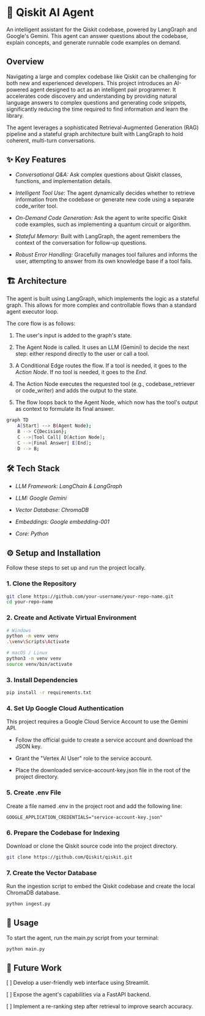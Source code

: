 # 🤖 Qiskit AI Agent
An intelligent assistant for the Qiskit codebase, powered by LangGraph and Google's Gemini. This agent can answer questions about the codebase, explain concepts, and generate runnable code examples on demand.

## Overview
Navigating a large and complex codebase like Qiskit can be challenging for both new and experienced developers. This project introduces an AI-powered agent designed to act as an intelligent pair programmer. It accelerates code discovery and understanding by providing natural language answers to complex questions and generating code snippets, significantly reducing the time required to find information and learn the library.

The agent leverages a sophisticated Retrieval-Augmented Generation (RAG) pipeline and a stateful graph architecture built with LangGraph to hold coherent, multi-turn conversations.

## ✨ Key Features
- *Conversational Q&A:* 
    Ask complex questions about Qiskit classes, functions, and implementation details.

- *Intelligent Tool Use:*
    The agent dynamically decides whether to retrieve information from the codebase or generate new code using a separate code_writer tool.

- *On-Demand Code Generation:* 
    Ask the agent to write specific Qiskit code examples, such as implementing a quantum circuit or algorithm.

- *Stateful Memory:* 
    Built with LangGraph, the agent remembers the context of the conversation for follow-up questions.

- *Robust Error Handling:* 
    Gracefully manages tool failures and informs the user, attempting to answer from its own knowledge base if a tool fails.

## 🏗️ Architecture
The agent is built using LangGraph, which implements the logic as a stateful graph. This allows for more complex and controllable flows than a standard agent executor loop.

The core flow is as follows:

1. The user's input is added to the graph's state.

2. The Agent Node is called. It uses an LLM (Gemini) to decide the next step: either respond directly to the user or call a tool.

3. A Conditional Edge routes the flow.
    If a tool is needed, it goes to the *Action Node*.
    If no tool is needed, it goes to the *End*.

4. The Action Node executes the requested tool (e.g., codebase_retriever or code_writer) and adds the output to the state.

5. The flow loops back to the Agent Node, which now has the tool's output as context to formulate its final answer.

```Bash
graph TD
    A[Start] --> B(Agent Node);
    B --> C{Decision};
    C -->|Tool Call| D[Action Node];
    C -->|Final Answer| E[End];
    D --> B;
```
## 🛠️ Tech Stack
- *LLM Framework: LangChain & LangGraph*

- *LLM: Google Gemini*

- *Vector Database: ChromaDB*

- *Embeddings: Google embedding-001*

- *Core: Python*

## ⚙️ Setup and Installation
Follow these steps to set up and run the project locally.

### 1. Clone the Repository

```Bash
git clone https://github.com/your-username/your-repo-name.git
cd your-repo-name
```

### 2. Create and Activate Virtual Environment

```Bash
# Windows
python -m venv venv
.\venv\Scripts\Activate

# macOS / Linux
python3 -m venv venv
source venv/bin/activate
```

### 3. Install Dependencies

```Bash
pip install -r requirements.txt
```

### 4. Set Up Google Cloud Authentication
This project requires a Google Cloud Service Account to use the Gemini API.

- Follow the official guide to create a service account and download the JSON key.

- Grant the "Vertex AI User" role to the service account.

- Place the downloaded service-account-key.json file in the root of the project directory.

### 5. Create .env File
Create a file named .env in the project root and add the following line:

    GOOGLE_APPLICATION_CREDENTIALS="service-account-key.json"

### 6. Prepare the Codebase for Indexing
Download or clone the Qiskit source code into the project directory.

```Bash
git clone https://github.com/Qiskit/qiskit.git
```

### 7. Create the Vector Database
Run the ingestion script to embed the Qiskit codebase and create the local ChromaDB database.

``` Bash
python ingest.py
```
## 🚀 Usage
To start the agent, run the main.py script from your terminal:

``` Bash
python main.py
```

## 🔮 Future Work
[ ] Develop a user-friendly web interface using Streamlit.

[ ] Expose the agent's capabilities via a FastAPI backend.

[ ] Implement a re-ranking step after retrieval to improve search accuracy.

<!-- 📄 License
This project is licensed under the MIT License. See the LICENSE file for details. -->